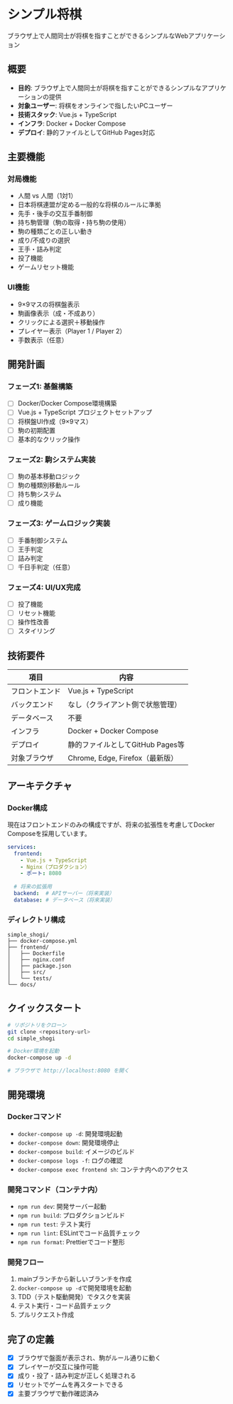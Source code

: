 # シンプル将棋

ブラウザ上で人間同士が将棋を指すことができるシンプルなWebアプリケーション

## 概要

- **目的**: ブラウザ上で人間同士が将棋を指すことができるシンプルなアプリケーションの提供
- **対象ユーザー**: 将棋をオンラインで指したいPCユーザー
- **技術スタック**: Vue.js + TypeScript
- **インフラ**: Docker + Docker Compose
- **デプロイ**: 静的ファイルとしてGitHub Pages対応

## 主要機能

### 対局機能
- 人間 vs 人間（1対1）
- 日本将棋連盟が定める一般的な将棋のルールに準拠
- 先手・後手の交互手番制御
- 持ち駒管理（駒の取得・持ち駒の使用）
- 駒の種類ごとの正しい動き
- 成り/不成りの選択
- 王手・詰み判定
- 投了機能
- ゲームリセット機能

### UI機能
- 9×9マスの将棋盤表示
- 駒画像表示（成・不成あり）
- クリックによる選択＋移動操作
- プレイヤー表示（Player 1 / Player 2）
- 手数表示（任意）

## 開発計画

### フェーズ1: 基盤構築
- [ ] Docker/Docker Compose環境構築
- [ ] Vue.js + TypeScript プロジェクトセットアップ
- [ ] 将棋盤UI作成（9×9マス）
- [ ] 駒の初期配置
- [ ] 基本的なクリック操作

### フェーズ2: 駒システム実装
- [ ] 駒の基本移動ロジック
- [ ] 駒の種類別移動ルール
- [ ] 持ち駒システム
- [ ] 成り機能

### フェーズ3: ゲームロジック実装
- [ ] 手番制御システム
- [ ] 王手判定
- [ ] 詰み判定
- [ ] 千日手判定（任意）

### フェーズ4: UI/UX完成
- [ ] 投了機能
- [ ] リセット機能
- [ ] 操作性改善
- [ ] スタイリング

## 技術要件

| 項目 | 内容 |
|------|------|
| フロントエンド | Vue.js + TypeScript |
| バックエンド | なし（クライアント側で状態管理） |
| データベース | 不要 |
| インフラ | Docker + Docker Compose |
| デプロイ | 静的ファイルとしてGitHub Pages等 |
| 対象ブラウザ | Chrome, Edge, Firefox（最新版） |

## アーキテクチャ

### Docker構成

現在はフロントエンドのみの構成ですが、将来の拡張性を考慮してDocker Composeを採用しています。

```yaml
services:
  frontend:
    - Vue.js + TypeScript
    - Nginx（プロダクション）
    - ポート: 8080
  
  # 将来の拡張用
  backend:  # APIサーバー（将来実装）
  database: # データベース（将来実装）
```

### ディレクトリ構成

```
simple_shogi/
├── docker-compose.yml
├── frontend/
│   ├── Dockerfile
│   ├── nginx.conf
│   ├── package.json
│   ├── src/
│   └── tests/
└── docs/
```

## クイックスタート

```bash
# リポジトリをクローン
git clone <repository-url>
cd simple_shogi

# Docker環境を起動
docker-compose up -d

# ブラウザで http://localhost:8080 を開く
```

## 開発環境

### Dockerコマンド
- `docker-compose up -d`: 開発環境起動
- `docker-compose down`: 開発環境停止
- `docker-compose build`: イメージのビルド
- `docker-compose logs -f`: ログの確認
- `docker-compose exec frontend sh`: コンテナ内へのアクセス

### 開発コマンド（コンテナ内）
- `npm run dev`: 開発サーバー起動
- `npm run build`: プロダクションビルド
- `npm run test`: テスト実行
- `npm run lint`: ESLintでコード品質チェック
- `npm run format`: Prettierでコード整形

### 開発フロー
1. mainブランチから新しいブランチを作成
2. `docker-compose up -d`で開発環境を起動
3. TDD（テスト駆動開発）でタスクを実装
4. テスト実行・コード品質チェック
5. プルリクエスト作成

## 完了の定義

- [x] ブラウザで盤面が表示され、駒がルール通りに動く
- [x] プレイヤーが交互に操作可能
- [x] 成り・投了・詰み判定が正しく処理される
- [x] リセットでゲームを再スタートできる
- [x] 主要ブラウザで動作確認済み